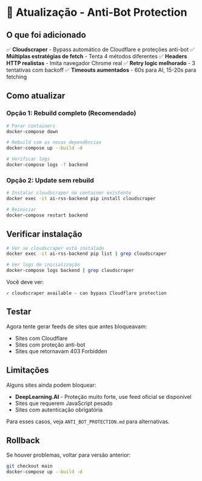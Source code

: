 # 🔄 Atualização - Anti-Bot Protection

## O que foi adicionado

✅ **Cloudscraper** - Bypass automático de Cloudflare e proteções anti-bot
✅ **Múltiplas estratégias de fetch** - Tenta 4 métodos diferentes
✅ **Headers HTTP realistas** - Imita navegador Chrome real
✅ **Retry logic melhorado** - 3 tentativas com backoff
✅ **Timeouts aumentados** - 60s para AI, 15-20s para fetching

## Como atualizar

### Opção 1: Rebuild completo (Recomendado)

```bash
# Parar containers
docker-compose down

# Rebuild com as novas dependências
docker-compose up --build -d

# Verificar logs
docker-compose logs -f backend
```

### Opção 2: Update sem rebuild

```bash
# Instalar cloudscraper no container existente
docker exec -it ai-rss-backend pip install cloudscraper

# Reiniciar
docker-compose restart backend
```

## Verificar instalação

```bash
# Ver se cloudscraper está instalado
docker exec -it ai-rss-backend pip list | grep cloudscraper

# Ver logs de inicialização
docker-compose logs backend | grep cloudscraper
```

Você deve ver:
```
✓ cloudscraper available - can bypass Cloudflare protection
```

## Testar

Agora tente gerar feeds de sites que antes bloqueavam:
- Sites com Cloudflare
- Sites com proteção anti-bot
- Sites que retornavam 403 Forbidden

## Limitações

Alguns sites ainda podem bloquear:
- **DeepLearning.AI** - Proteção muito forte, use feed oficial se disponível
- Sites que requerem JavaScript pesado
- Sites com autenticação obrigatória

Para esses casos, veja `ANTI_BOT_PROTECTION.md` para alternativas.

## Rollback

Se houver problemas, voltar para versão anterior:

```bash
git checkout main
docker-compose up --build -d
```
